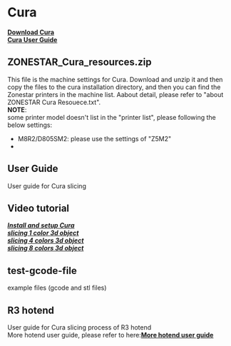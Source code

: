 # Cura
[**Download Cura**](https://github.com/Ultimaker/Cura/releases)      
[**Cura User Guide**](https://support.ultimaker.com/hc/en-us/categories/360002327600-Software)   

## ZONESTAR\_Cura_resources.zip  
This file is the machine settings for Cura. Download and unzip it and then copy the files to the cura installation directory, and then you can find the Zonestar printers in the machine list. Aabout detail, please refer to "about ZONESTAR Cura Resouece.txt".       
**NOTE**:  
some printer model doesn't list in the "printer list", please following the below settings:  
- M8R2/D805SM2: please use the settings of "Z5M2"
-  

## User Guide
User guide for Cura slicing  
  
## Video tutorial
[***Install and setup Cura***](https://youtu.be/h2GynyUo7wQ)    
[***slicing 1 color 3d object***](https://youtu.be/UDgjGRFrELc)  
[***slicing 4 colors 3d object***](https://youtu.be/hP6Socp-Cz0)    
[***slicing 8 colors 3d object***](https://youtu.be/qQ6UnTysqK0)  

## test-gcode-file
example files (gcode and stl files)

## R3 hotend
User guide for Cura slicing process of R3 hotend   
More hotend user guide, please refer to here:[**More hotend user guide**](https://github.com/ZONESTAR3D/Upgrade-kit-guide/tree/main/HOTEND)  
